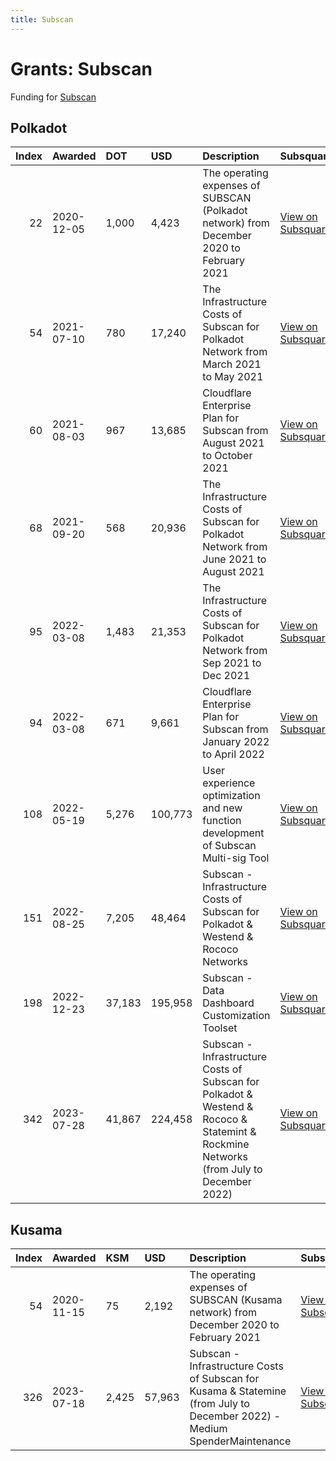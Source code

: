 ```yaml
---
title: Subscan
---
```

# Grants: Subscan

Funding for [Subscan](/tools/explorers/subscan)

## Polkadot

|   Index | Awarded    | DOT    | USD     | Description                                                                                                                            | Subsquare                                                                | Polkassembly                                                          |
|--------:|:-----------|:-------|:--------|:---------------------------------------------------------------------------------------------------------------------------------------|:-------------------------------------------------------------------------|:----------------------------------------------------------------------|
|      22 | 2020-12-05 | 1,000  | 4,423   | The operating expenses of SUBSCAN (Polkadot network) from December 2020 to February 2021                                               | [View on Subsquare](https://polkadot.subsquare.io/treasury/proposal/22)  | [View on Polkassembly](https://polkadot.polkassembly.io/treasury/22)  |
|      54 | 2021-07-10 | 780    | 17,240  | The Infrastructure Costs of Subscan for Polkadot Network from March 2021 to May 2021                                                   | [View on Subsquare](https://polkadot.subsquare.io/treasury/proposal/54)  | [View on Polkassembly](https://polkadot.polkassembly.io/treasury/54)  |
|      60 | 2021-08-03 | 967    | 13,685  | Cloudflare Enterprise Plan for Subscan from August 2021 to October 2021                                                                | [View on Subsquare](https://polkadot.subsquare.io/treasury/proposal/60)  | [View on Polkassembly](https://polkadot.polkassembly.io/treasury/60)  |
|      68 | 2021-09-20 | 568    | 20,936  | The Infrastructure Costs of Subscan for Polkadot Network from June 2021 to August 2021                                                 | [View on Subsquare](https://polkadot.subsquare.io/treasury/proposal/68)  | [View on Polkassembly](https://polkadot.polkassembly.io/treasury/68)  |
|      95 | 2022-03-08 | 1,483  | 21,353  | The Infrastructure Costs of Subscan for Polkadot Network from Sep 2021 to Dec 2021                                                     | [View on Subsquare](https://polkadot.subsquare.io/treasury/proposal/95)  | [View on Polkassembly](https://polkadot.polkassembly.io/treasury/95)  |
|      94 | 2022-03-08 | 671    | 9,661   | Cloudflare Enterprise Plan for Subscan from January 2022 to April 2022                                                                 | [View on Subsquare](https://polkadot.subsquare.io/treasury/proposal/94)  | [View on Polkassembly](https://polkadot.polkassembly.io/treasury/94)  |
|     108 | 2022-05-19 | 5,276  | 100,773 | User experience optimization and new function development of Subscan Multi-sig Tool                                                    | [View on Subsquare](https://polkadot.subsquare.io/treasury/proposal/108) | [View on Polkassembly](https://polkadot.polkassembly.io/treasury/108) |
|     151 | 2022-08-25 | 7,205  | 48,464  | Subscan - Infrastructure Costs of Subscan for Polkadot & Westend & Rococo Networks                                                     | [View on Subsquare](https://polkadot.subsquare.io/treasury/proposal/151) | [View on Polkassembly](https://polkadot.polkassembly.io/treasury/151) |
|     198 | 2022-12-23 | 37,183 | 195,958 | Subscan - Data Dashboard Customization Toolset                                                                                         | [View on Subsquare](https://polkadot.subsquare.io/treasury/proposal/198) | [View on Polkassembly](https://polkadot.polkassembly.io/treasury/198) |
|     342 | 2023-07-28 | 41,867 | 224,458 | Subscan - Infrastructure Costs of Subscan for Polkadot & Westend & Rococo & Statemint & Rockmine Networks (from July to December 2022) | [View on Subsquare](https://polkadot.subsquare.io/treasury/proposal/342) | [View on Polkassembly](https://polkadot.polkassembly.io/treasury/342) |

## Kusama

|   Index | Awarded    | KSM   | USD    | Description                                                                                                               | Subsquare                                                              | Polkassembly                                                        |
|--------:|:-----------|:------|:-------|:--------------------------------------------------------------------------------------------------------------------------|:-----------------------------------------------------------------------|:--------------------------------------------------------------------|
|      54 | 2020-11-15 | 75    | 2,192  | The operating expenses of SUBSCAN (Kusama network) from December 2020 to February 2021                                    | [View on Subsquare](https://kusama.subsquare.io/treasury/proposal/54)  | [View on Polkassembly](https://kusama.polkassembly.io/treasury/54)  |
|     326 | 2023-07-18 | 2,425 | 57,963 | Subscan - Infrastructure Costs of Subscan for Kusama & Statemine (from July to December 2022) - Medium SpenderMaintenance | [View on Subsquare](https://kusama.subsquare.io/treasury/proposal/326) | [View on Polkassembly](https://kusama.polkassembly.io/treasury/326) |
